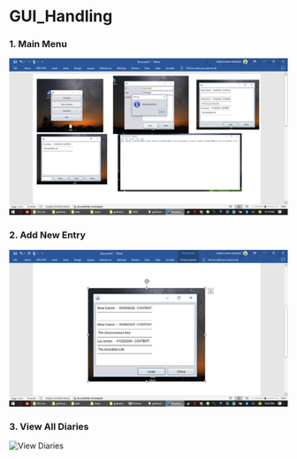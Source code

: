 
# GUI_Handling

### 1. Main Menu
![Main Menu](Screenshot%20(24).png)

### 2. Add New Entry
![Add Entry](Screenshot%20(28).png)

### 3. View All Diaries
![View Diaries](ViewAll.png)

